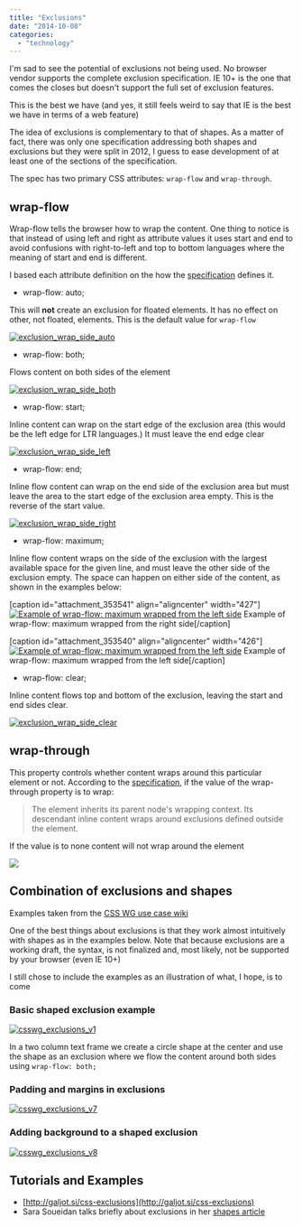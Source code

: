 ```yaml
---
title: "Exclusions"
date: "2014-10-08"
categories: 
  - "technology"
---
```


I'm sad to see the potential of exclusions not being used. No browser vendor supports the complete exclusion specification. IE 10+ is the one that comes the closes but doesn't support the full set of exclusion features.

This is the best we have (and yes, it still feels weird to say that IE is the best we have in terms of a web feature)

The idea of exclusions is complementary to that of shapes. As a matter of fact, there was only one specification addressing both shapes and exclusions but they were split in 2012, I guess to ease development of at least one of the sections of the specification.

The spec has two primary CSS attributes: `wrap-flow` and `wrap-through`.

## wrap-flow

Wrap-flow tells the browser how to wrap the content. One thing to notice is that instead of using left and right as attribute values it uses start and end to avoid confusions with right-to-left and top to bottom languages where the meaning of start and end is different.

I based each attribute definition on the how the [specification](http://www.w3.org/TR/css3-exclusions/) defines it.

- wrap-flow: auto;

This will **not** create an exclusion for floated elements. It has no effect on other, not floated, elements. This is the default value for `wrap-flow`

[![exclusion_wrap_side_auto](https://publishing-project.rivendellweb.net/wp-content/uploads/2014/10/exclusion_wrap_side_auto.png)](http:https://publishing-project.rivendellweb.net/wp-content/uploads/2014/10/exclusion_wrap_side_auto.png)

- wrap-flow: both;

Flows content on both sides of the element

[![exclusion_wrap_side_both](https://publishing-project.rivendellweb.net/wp-content/uploads/2014/10/exclusion_wrap_side_both2.png)](http:https://publishing-project.rivendellweb.net/wp-content/uploads/2014/10/exclusion_wrap_side_both2.png)

- wrap-flow: start;

Inline content can wrap on the start edge of the exclusion area (this would be the left edge for LTR languages.) It must leave the end edge clear

[![exclusion_wrap_side_left](https://publishing-project.rivendellweb.net/wp-content/uploads/2014/10/exclusion_wrap_side_left.png)](http:https://publishing-project.rivendellweb.net/wp-content/uploads/2014/10/exclusion_wrap_side_left.png)

- wrap-flow: end;

Inline flow content can wrap on the end side of the exclusion area but must leave the area to the start edge of the exclusion area empty. This is the reverse of the start value.

[![exclusion_wrap_side_right](https://publishing-project.rivendellweb.net/wp-content/uploads/2014/10/exclusion_wrap_side_right.png)](http:https://publishing-project.rivendellweb.net/wp-content/uploads/2014/10/exclusion_wrap_side_right.png)

- wrap-flow: maximum;

Inline flow content wraps on the side of the exclusion with the largest available space for the given line, and must leave the other side of the exclusion empty. The space can happen on either side of the content, as shown in the examples below:

\[caption id="attachment\_353541" align="aligncenter" width="427"\][![Example of wrap-flow: maximum wrapped from the left side](https://publishing-project.rivendellweb.net/wp-content/uploads/2014/10/exclusion_wrap_side_maximum_R.png)](http:https://publishing-project.rivendellweb.net/wp-content/uploads/2014/10/exclusion_wrap_side_maximum_R.png) Example of wrap-flow: maximum wrapped from the right side\[/caption\]

\[caption id="attachment\_353540" align="aligncenter" width="426"\][![Example of wrap-flow: maximum wrapped from the left side](https://publishing-project.rivendellweb.net/wp-content/uploads/2014/10/exclusion_wrap_side_maximum_L.png)](http:https://publishing-project.rivendellweb.net/wp-content/uploads/2014/10/exclusion_wrap_side_maximum_L.png) Example of wrap-flow: maximum wrapped from the left side\[/caption\]

- wrap-flow: clear;

Inline content flows top and bottom of the exclusion, leaving the start and end sides clear.

[![exclusion_wrap_side_clear](https://publishing-project.rivendellweb.net/wp-content/uploads/2014/10/exclusion_wrap_side_clear1.png)](http:https://publishing-project.rivendellweb.net/wp-content/uploads/2014/10/exclusion_wrap_side_clear1.png)

## wrap-through

This property controls whether content wraps around this particular element or not. According to the [specification](http://www.w3.org/TR/css3-exclusions/#wrap-through-property), if the value of the wrap-through property is to wrap:

> The element inherits its parent node's wrapping context. Its descendant inline content wraps around exclusions defined outside the element.

If the value is to none content will not wrap around the element

![](//www.w3.org/TR/css3-exclusions/images/exclusion_wrap_through.png)

## Combination of exclusions and shapes

Examples taken from the [CSS WG use case wiki](https://wiki.csswg.org/ideas/css3-exclusions-use-cases)

One of the best things about exclusions is that they work almost intuitively with shapes as in the examples below. Note that because exclusions are a working draft, the syntax, is not finalized and, most likely, not be supported by your browser (even IE 10+)

I still chose to include the examples as an illustration of what, I hope, is to come

### Basic shaped exclusion example

[![csswg_exclusions_v1](https://publishing-project.rivendellweb.net/wp-content/uploads/2014/10/csswg_exclusions_v1.jpg)](http:https://publishing-project.rivendellweb.net/wp-content/uploads/2014/10/csswg_exclusions_v1.jpg)

In a two column text frame we create a circle shape at the center and use the shape as an exclusion where we flow the content around both sides using `wrap-flow: both;`

### Padding and margins in exclusions

[![csswg_exclusions_v7](https://publishing-project.rivendellweb.net/wp-content/uploads/2014/10/csswg_exclusions_v7.jpg)](http:https://publishing-project.rivendellweb.net/wp-content/uploads/2014/10/csswg_exclusions_v7.jpg)

### Adding background to a shaped exclusion

[![csswg_exclusions_v8](https://publishing-project.rivendellweb.net/wp-content/uploads/2014/10/csswg_exclusions_v8.jpg)](http:https://publishing-project.rivendellweb.net/wp-content/uploads/2014/10/csswg_exclusions_v8.jpg)

## Tutorials and Examples

- [http://galjot.si/css-exclusions](http://galjot.si/css-exclusions)
- Sara Soueidan talks briefly about exclusions in her [shapes article](http://alistapart.com/article/css-shapes-101#section8)
